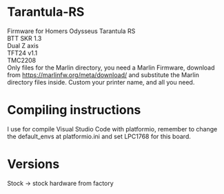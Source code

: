 # Tarantula-RS  
Firmware for Homers Odysseus Tarantula RS  
BTT SKR 1.3  
Dual Z axis  
TFT24 v1.1  
TMC2208  
Only files for the Marlin directory, you need a Marlin Firmware, download from https://marlinfw.org/meta/download/ and substitute the Marlin directory files inside. Custom your printer name, and all you need.  
  
# Compiling instructions  
I use for compile Visual Studio Code with platformio, remember to change the default_envs at platformio.ini and set LPC1768 for this board.  
  
# Versions 
Stock -> stock hardware from factory  
